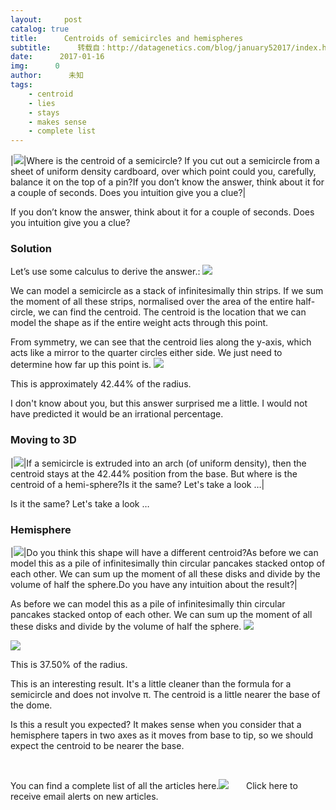 ```yaml
---
layout:     post
catalog: true
title:      Centroids of semicircles and hemispheres
subtitle:      转载自：http://datagenetics.com/blog/january52017/index.html
date:      2017-01-16
img:      0
author:      未知
tags:
    - centroid
    - lies
    - stays
    - makes sense
    - complete list
---
```

|![](http://datagenetics.com/blog/january52017/semi.png)|Where is the centroid of a semicircle? If you cut out a semicircle from a sheet of uniform density cardboard, over which point could you, carefully, balance it on the top of a pin?If you don’t know the answer, think about it for a couple of seconds. Does you intuition give you a clue?|

If you don’t know the answer, think about it for a couple of seconds. Does you intuition give you a clue?

### Solution

Let’s use some calculus to derive the answer.:
![](http://datagenetics.com/blog/january52017/2d.png)


We can model a semicircle as a stack of infinitesimally thin strips. If we sum the moment of all these strips, normalised over the area of the entire half-circle, we can find the centroid. The centroid is the location that we can model the shape as if the entire weight acts through this point.

From symmetry, we can see that the centroid lies along the y-axis, which acts like a mirror to the quarter circles either side. We just need to determine how far up this point is.
![](http://datagenetics.com/blog/january52017/eq0.png)


This is approximately 42.44% of the radius.

I don't know about you, but this answer surprised me a little. I would not have predicted it would be an irrational percentage.

### Moving to 3D
|![](http://datagenetics.com/blog/january52017/arch.png)|If a semicircle is extruded into an arch (of uniform density), then the centroid stays at the 42.44% position from the base. But where is the centroid of a hemi-sphere?Is it the same? Let's take a look …|

Is it the same? Let's take a look …

### Hemisphere
|![](http://datagenetics.com/blog/january52017/hs.png)|Do you think this shape will have a different centroid?As before we can model this as a pile of infinitesimally thin circular pancakes stacked ontop of each other. We can sum up the moment of all these disks and divide by the volume of half the sphere.Do you have any intuition about the result?|

As before we can model this as a pile of infinitesimally thin circular pancakes stacked ontop of each other. We can sum up the moment of all these disks and divide by the volume of half the sphere.
![](http://datagenetics.com/blog/january52017/3d.png)



![](http://datagenetics.com/blog/january52017/eq1.png)

This is 37.50% of the radius.

This is an interesting result. It's a little cleaner than the formula for a semicircle and does not involve π. The centroid is a little nearer the base of the dome.

Is this a result you expected? It makes sense when you consider that a hemisphere tapers in two axes as it moves from base to tip, so we should expect the centroid to be nearer the base.

 

You can find a complete list of all the articles here.![](http://datagenetics.com/images/n.gif)
      Click here to receive email alerts on new articles.
